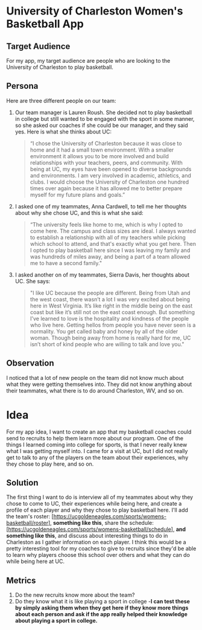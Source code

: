
# University of Charleston Women's Basketball App

## Target Audience
For my app, my target audience are people who are looking to the University 
of Charleston to play basketball.

## Persona
Here are three different people on our team:
1.	Our team manager is Lauren Roush. She decided not to play basketball in college but
      still wanted to be engaged with the sport in some manner, so she asked our 
      coaches if she could be our manager, and they said yes. Here is what she thinks about UC:
      >“I chose the University of Charleston because it was close to home and it had a
      small town environment. With a smaller environment it allows you to be more
      involved and build relationships with your teachers, peers, and community.
      With being at UC, my eyes have been opened to diverse backgrounds and environments.
      I am very involved in academic, athletics, and clubs. I would choose the
      University of Charleston one hundred times over again because it has allowed
      me to better prepare myself for my future plans and goals.”
2.	I asked one of my teammates, Anna Cardwell, to tell me her thoughts about why
      she chose UC, and this is what she said: 
      >“The university feels like home to me, which is why I opted to come here. 
      The campus and class sizes are ideal. I always wanted to establish a 
      relationship with all of my teachers while picking which school to attend, 
      and that's exactly what you get here. Then I opted to play 
      basketball here since I was leaving my family and was hundreds of 
      miles away, and being a part of a team allowed me to have a second family."
3.  I asked another on of my teammates, Sierra Davis, her thoughts about UC. She says:
      >"I like UC because the people are different. Being from Utah and the west coast,
      there wasn’t a lot I was very excited about being here in West Virginia.
      It’s like right in the middle being on the east coast but like it’s still
      not on the east coast enough. But something I’ve learned to love is the hospitality
      and kindness of the people who live here. Getting hellos from people you have never
      seen is a normality. You get called baby and honey by all of the older woman.
      Though being away from home is really hard for me, UC isn’t short of kind
      people who are willing to talk and love you."


## Observation
I noticed that a lot of new people on the team did not know much
about what they were getting themselves into. They did not know anything 
about their teammates, what there is to do around Charleston, WV, and so 
on.

# Idea
For my app idea, I want to create an app that my basketball coaches 
could send to recruits to help them learn more about our program. 
One of the things I learned coming into college for sports, is that I never 
really knew what I was getting myself into. I came for a visit at UC, 
but I did not really get to talk to any of the players on the team about 
their experiences, why they chose to play here, and so on.


## Solution
The first thing I want to do is interview all of my teammates about why 
they chose to come to UC, their experiences while being here, and create a profile 
of each player and why they chose to play basketball here. 
I'll add the team's roster: [https://ucgoldeneagles.com/sports/womens-basketball/roster], 
**something like this**, share the schedule:
[https://ucgoldeneagles.com/sports/womens-basketball/schedule], **and something like this**,
and discuss about interesting things to do in Charleston as I gather information 
on each player. I think this would be a pretty interesting tool for my coaches to give to 
recruits since they'd be able to learn why players choose this school over 
others and what they can do while being here at UC.

## Metrics
1. Do the new recruits know more about the team?
2. Do they know what it is like playing a sport in college
   -**I can test these by simply asking them when they
   get here if they know more things about each person
   and ask if the app really helped their knowledge about
   playing a sport in college.**
   